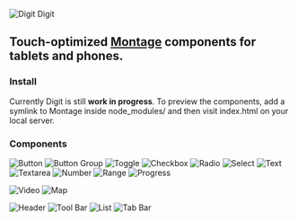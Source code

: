 ![Digit](assets/icon.png) Digit

## Touch-optimized [Montage](https://github.com/montagejs/montage) components for tablets and phones.

### Install
Currently Digit is still __work in progress__. To preview the components, add a symlink to Montage inside node_modules/ and then visit index.html on your local server.

### Components

![Button](https://raw.github.com/montagejs/digit/master/button.reel/screenshot.png)
![Button Group](https://raw.github.com/montagejs/digit/master/button-group.reel/screenshot.png)
![Toggle](https://raw.github.com/montagejs/digit/master/toggle.reel/screenshot.png)
![Checkbox](https://raw.github.com/montagejs/digit/master/input-checkbox.reel/screenshot.png)
![Radio](https://raw.github.com/montagejs/digit/master/input-radio.reel/screenshot.png)
![Select](https://raw.github.com/montagejs/digit/master/select.reel/screenshot.png)
![Text](https://raw.github.com/montagejs/digit/master/input-text.reel/screenshot.png)
![Textarea](https://raw.github.com/montagejs/digit/master/textarea.reel/screenshot.png)
![Number](https://raw.github.com/montagejs/digit/master/input-number.reel/screenshot.png)
![Range](https://raw.github.com/montagejs/digit/master/input-range.reel/screenshot.png)
![Progress](https://raw.github.com/montagejs/digit/master/progress.reel/screenshot.png)

![Video](https://raw.github.com/montagejs/digit/master/video.reel/screenshot.png)
![Map](https://raw.github.com/montagejs/digit/master/map.reel/screenshot.png)

![Header](https://raw.github.com/montagejs/digit/master/header.reel/screenshot.png)
![Tool Bar](https://raw.github.com/montagejs/digit/master/tool-bar.reel/screenshot.png)
![List](https://raw.github.com/montagejs/digit/master/list.reel/screenshot.png)
![Tab Bar](https://raw.github.com/montagejs/digit/master/tab-bar.reel/screenshot.png)
